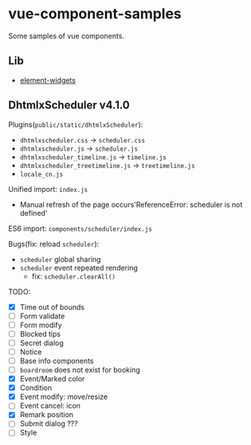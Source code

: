 # vue-component-samples

Some samples of vue components.

## Lib

- [element-widgets](https://github.com/THRAEX-70/element-widgets)

## DhtmlxScheduler v4.1.0

Plugins(`public/static/dhtmlxScheduler`):

- `dhtmlxscheduler.css` -> `scheduler.css`
- `dhtmlxscheduler.js` -> `scheduler.js`
- `dhtmlxscheduler_timeline.js` -> `timeline.js`
- `dhtmlxscheduler_treetimeline.js` -> `treetimeline.js`
- `locale_cn.js`

Unified import: `index.js`
  - Manual refresh of the page occurs'ReferenceError: scheduler is not defined'

ES6 import: `components/scheduler/index.js`

Bugs(fix: reload `scheduler`):
- `scheduler` global sharing
- `scheduler` event repeated rendering
  - fix: `scheduler.clearAll()`

TODO:
- [X] Time out of bounds
- [ ] Form validate
- [ ] Form modify
- [ ] Blocked tips
- [ ] Secret dialog
- [ ] Notice
- [ ] Base info components
- [ ] `boardroom` does not exist for booking
- [X] Event/Marked color
- [X] Condition
- [X] Event modify: move/resize
- [ ] Event cancel: icon
- [X] Remark position
- [ ] Submit dialog ???
- [ ] Style
